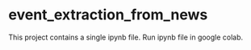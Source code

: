 # event_extraction_from_news
This project contains a single ipynb file.
Run ipynb file in google colab.
